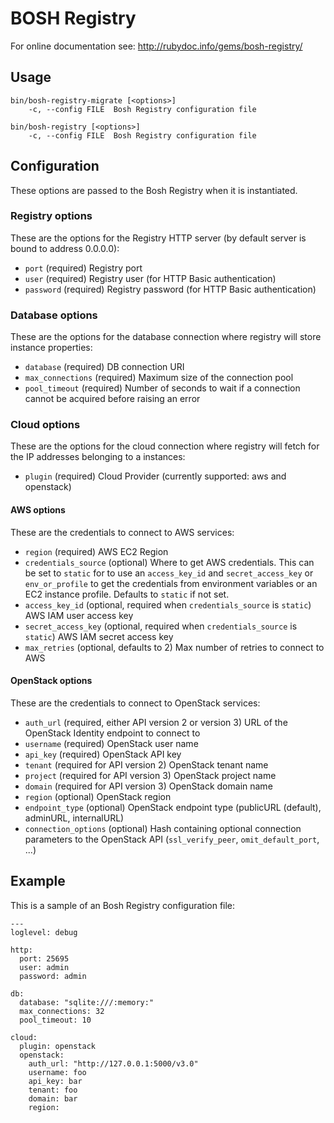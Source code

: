 # BOSH Registry

For online documentation see: http://rubydoc.info/gems/bosh-registry/

## Usage

    bin/bosh-registry-migrate [<options>]
        -c, --config FILE  Bosh Registry configuration file

    bin/bosh-registry [<options>]
        -c, --config FILE  Bosh Registry configuration file

## Configuration

These options are passed to the Bosh Registry when it is instantiated.

### Registry options

These are the options for the Registry HTTP server (by default server is
bound to address 0.0.0.0):

* `port` (required)
  Registry port
* `user` (required)
  Registry user (for HTTP Basic authentication)
* `password` (required)
  Registry password (for HTTP Basic authentication)

### Database options

These are the options for the database connection where registry will store
instance properties:

* `database` (required)
  DB connection URI
* `max_connections` (required)
  Maximum size of the connection pool
* `pool_timeout` (required)
  Number of seconds to wait if a connection cannot be acquired before
  raising an error

### Cloud options

These are the options for the cloud connection where registry will fetch for
the IP addresses belonging to a instances:

* `plugin` (required)
  Cloud Provider (currently supported: aws and openstack)

#### AWS options

These are the credentials to connect to AWS services:

* `region` (required)
  AWS EC2 Region
* `credentials_source` (optional)
  Where to get AWS credentials. This can be set to `static` for to use an `access_key_id` and `secret_access_key` or `env_or_profile` to get the credentials from environment variables or an EC2 instance profile. Defaults to `static` if not set.
* `access_key_id` (optional, required when `credentials_source` is `static`)
  AWS IAM user access key
* `secret_access_key` (optional, required when `credentials_source` is `static`)
  AWS IAM secret access key
* `max_retries` (optional, defaults to 2)
  Max number of retries to connect to AWS

#### OpenStack options

These are the credentials to connect to OpenStack services:

* `auth_url` (required, either API version 2 or version 3)
  URL of the OpenStack Identity endpoint to connect to
* `username` (required)
  OpenStack user name
* `api_key` (required)
  OpenStack API key
* `tenant` (required for API version 2)
  OpenStack tenant name
* `project` (required for API version 3)
  OpenStack project name
* `domain` (required for API version 3)
  OpenStack domain name
* `region` (optional)
  OpenStack region
* `endpoint_type` (optional)
  OpenStack endpoint type (publicURL (default), adminURL, internalURL)
* `connection_options` (optional)
  Hash containing optional connection parameters to the OpenStack API (`ssl_verify_peer`, `omit_default_port`, ...)

## Example

This is a sample of an Bosh Registry configuration file:

    ---
    loglevel: debug

    http:
      port: 25695
      user: admin
      password: admin

    db:
      database: "sqlite:///:memory:"
      max_connections: 32
      pool_timeout: 10

    cloud:
      plugin: openstack
      openstack:
        auth_url: "http://127.0.0.1:5000/v3.0"
        username: foo
        api_key: bar
        tenant: foo
        domain: bar
        region:
